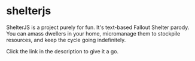 # shelterjs

ShelterJS is a project purely for fun. It's text-based Fallout Shelter parody. You can amass dwellers in your home, micromanage them to stockpile resources, and keep the cycle going indefinitely.

Click the link in the description to give it a go.

